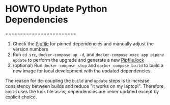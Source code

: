 # HOWTO Update Python Dependencies
========================

1. Check the [Pipfile](./src/Pipfile) for pinned dependencies and manually adjust the version numbers
1. Run `cd src`, `docker-compose up -d`, and `docker-compose exec app pipenv update` to perform the upgrade and generate a new [Pipfile.lock](./src/Pipfile.lock) 
1. (optional) Run `docker-compose stop` and `docker-compose build` to build a new image for local development with the updated dependencies.

The reason for de-coupling the `build` and `update` steps is to increase consistency between builds and reduce "it works on my laptop!". Therefore, `build` uses the lock file as-is; dependencies are never updated except by explicit choice.